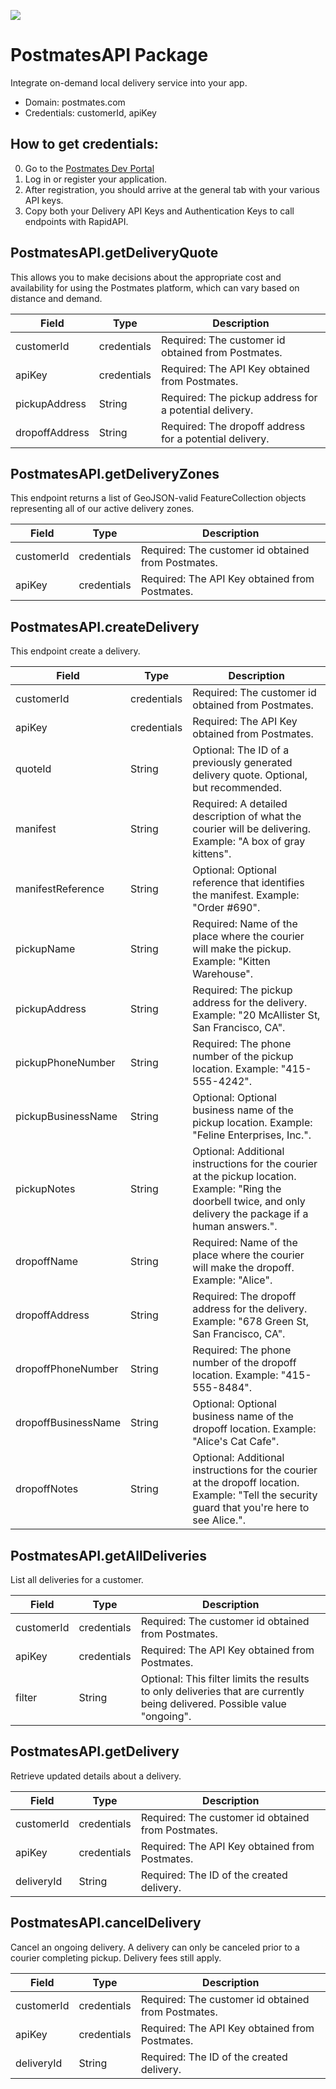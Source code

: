 [![](https://scdn.rapidapi.com/RapidAPI_banner.png)](https://rapidapi.com/package/PostmatesAPI/functions?utm_source=RapidAPIGitHub_PostmatesFunctions&utm_medium=button&utm_content=RapidAPI_GitHub)

# PostmatesAPI Package
Integrate on-demand local delivery service into your app.
* Domain: postmates.com
* Credentials: customerId, apiKey

## How to get credentials: 
0. Go to the [Postmates Dev Portal](https://postmates.com/developer/app) 
1. Log in or register your application.
2. After registration, you should arrive at the general tab with your various API keys.
3. Copy both your Delivery API Keys and Authentication Keys to call endpoints with RapidAPI.

## PostmatesAPI.getDeliveryQuote
This allows you to make decisions about the appropriate cost and availability for using the Postmates platform, which can vary based on distance and demand.

| Field         | Type       | Description
|---------------|------------|----------
| customerId    | credentials| Required: The customer id obtained from Postmates.
| apiKey        | credentials| Required: The API Key obtained from Postmates.
| pickupAddress | String     | Required: The pickup address for a potential delivery.
| dropoffAddress| String     | Required: The dropoff address for a potential delivery.

## PostmatesAPI.getDeliveryZones
This endpoint returns a list of GeoJSON-valid FeatureCollection objects representing all of our active delivery zones.

| Field     | Type       | Description
|-----------|------------|----------
| customerId| credentials| Required: The customer id obtained from Postmates.
| apiKey    | credentials| Required: The API Key obtained from Postmates.

## PostmatesAPI.createDelivery
This endpoint create a delivery.

| Field              | Type       | Description
|--------------------|------------|----------
| customerId         | credentials| Required: The customer id obtained from Postmates.
| apiKey             | credentials| Required: The API Key obtained from Postmates.
| quoteId            | String     | Optional: The ID of a previously generated delivery quote. Optional, but recommended.
| manifest           | String     | Required: A detailed description of what the courier will be delivering. Example: "A box of gray kittens".
| manifestReference  | String     | Optional: Optional reference that identifies the manifest. Example: "Order #690".
| pickupName         | String     | Required: Name of the place where the courier will make the pickup. Example: "Kitten Warehouse".
| pickupAddress      | String     | Required: The pickup address for the delivery. Example: "20 McAllister St, San Francisco, CA".
| pickupPhoneNumber  | String     | Required: The phone number of the pickup location. Example: "415-555-4242".
| pickupBusinessName | String     | Optional: Optional business name of the pickup location. Example: "Feline Enterprises, Inc.".
| pickupNotes        | String     | Optional: Additional instructions for the courier at the pickup location. Example: "Ring the doorbell twice, and only delivery the package if a human answers.".
| dropoffName        | String     | Required: Name of the place where the courier will make the dropoff. Example: "Alice".
| dropoffAddress     | String     | Required: The dropoff address for the delivery. Example: "678 Green St, San Francisco, CA".
| dropoffPhoneNumber | String     | Required: The phone number of the dropoff location. Example: "415-555-8484".
| dropoffBusinessName| String     | Optional: Optional business name of the dropoff location. Example: "Alice's Cat Cafe".
| dropoffNotes       | String     | Optional: Additional instructions for the courier at the dropoff location. Example: "Tell the security guard that you're here to see Alice.".

## PostmatesAPI.getAllDeliveries
List all deliveries for a customer.

| Field     | Type       | Description
|-----------|------------|----------
| customerId| credentials| Required: The customer id obtained from Postmates.
| apiKey    | credentials| Required: The API Key obtained from Postmates.
| filter    | String     | Optional: This filter limits the results to only deliveries that are currently being delivered. Possible value "ongoing".

## PostmatesAPI.getDelivery
Retrieve updated details about a delivery.

| Field     | Type       | Description
|-----------|------------|----------
| customerId| credentials| Required: The customer id obtained from Postmates.
| apiKey    | credentials| Required: The API Key obtained from Postmates.
| deliveryId| String     | Required: The ID of the created delivery.

## PostmatesAPI.cancelDelivery
Cancel an ongoing delivery. A delivery can only be canceled prior to a courier completing pickup. Delivery fees still apply.

| Field     | Type       | Description
|-----------|------------|----------
| customerId| credentials| Required: The customer id obtained from Postmates.
| apiKey    | credentials| Required: The API Key obtained from Postmates.
| deliveryId| String     | Required: The ID of the created delivery.


